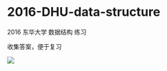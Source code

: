 # 2016-DHU-data-structure
2016 东华大学 数据结构 练习

收集答案，便于复习

![](http://github-10067061.file.cloud.com/huaji.jpg)
